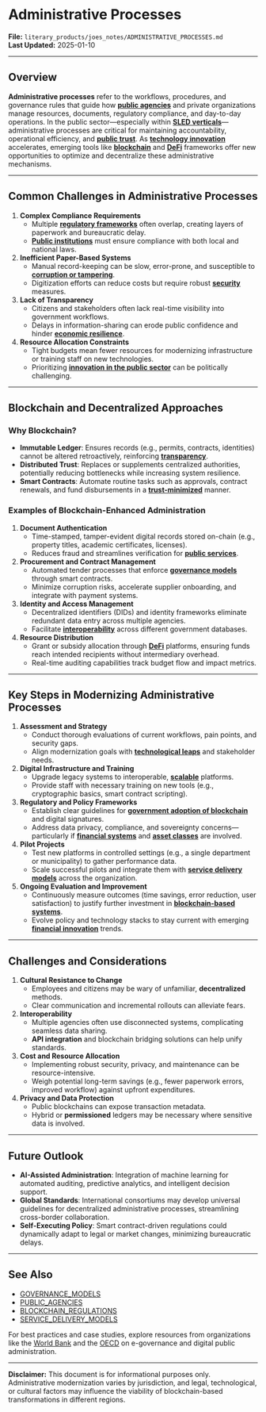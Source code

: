 # Administrative Processes

**File:** `literary_products/joes_notes/ADMINISTRATIVE_PROCESSES.md`\
**Last Updated:** 2025-01-10

***

## Overview

**Administrative processes** refer to the workflows, procedures, and governance rules that guide how [**public agencies**](PUBLIC_AGENCIES.md) and private organizations manage resources, documents, regulatory compliance, and day-to-day operations. In the public sector—especially within [**SLED verticals**](SLED_VERTICES.md)—administrative processes are critical for maintaining accountability, operational efficiency, and [**public trust**](PUBLIC_TRUST.md). As [**technology innovation**](../STRATEGY/TECH_INNOVATION.md) accelerates, emerging tools like [**blockchain**](BITCOIN_BASICS.md) and [**DeFi**](../../../literary_products/joes_notes/DEFI_BASICS.md) frameworks offer new opportunities to optimize and decentralize these administrative mechanisms.

***

## Common Challenges in Administrative Processes

1. **Complex Compliance Requirements**
   * Multiple [**regulatory frameworks**](REGULATORY_FRAMEWORKS.md) often overlap, creating layers of paperwork and bureaucratic delay.
   * [**Public institutions**](../../../literary_products/joes_notes/PUBLIC_INSTITUTIONS.md) must ensure compliance with both local and national laws.
2. **Inefficient Paper-Based Systems**
   * Manual record-keeping can be slow, error-prone, and susceptible to [**corruption or tampering**](../../../literary_products/joes_notes/BLOCKCHAIN_TRANSPARENCY.md).
   * Digitization efforts can reduce costs but require robust [**security**](../../../literary_products/joes_notes/BLOCKCHAIN_SECURITY.md) measures.
3. **Lack of Transparency**
   * Citizens and stakeholders often lack real-time visibility into government workflows.
   * Delays in information-sharing can erode public confidence and hinder [**economic resilience**](../../../literary_products/joes_notes/ECONOMIC_RESILIENCE.md).
4. **Resource Allocation Constraints**
   * Tight budgets mean fewer resources for modernizing infrastructure or training staff on new technologies.
   * Prioritizing [**innovation in the public sector**](../STRATEGY/INNOVATIONS_IN_PUBLIC_SECTOR.md) can be politically challenging.

***

## Blockchain and Decentralized Approaches

### Why Blockchain?

* **Immutable Ledger**: Ensures records (e.g., permits, contracts, identities) cannot be altered retroactively, reinforcing [**transparency**](../../../literary_products/joes_notes/BLOCKCHAIN_TRANSPARENCY.md).
* **Distributed Trust**: Replaces or supplements centralized authorities, potentially reducing bottlenecks while increasing system resilience.
* **Smart Contracts**: Automate routine tasks such as approvals, contract renewals, and fund disbursements in a [**trust-minimized**](../CRYPTO/CRYPTOGRAPHY_BASICS.md) manner.

### Examples of Blockchain-Enhanced Administration

1. **Document Authentication**
   * Time-stamped, tamper-evident digital records stored on-chain (e.g., property titles, academic certificates, licenses).
   * Reduces fraud and streamlines verification for [**public services**](PUBLIC_SERVICES.md).
2. **Procurement and Contract Management**
   * Automated tender processes that enforce [**governance models**](../AI/GOVERNANCE_MODELS.md) through smart contracts.
   * Minimize corruption risks, accelerate supplier onboarding, and integrate with payment systems.
3. **Identity and Access Management**
   * Decentralized identifiers (DIDs) and identity frameworks eliminate redundant data entry across multiple agencies.
   * Facilitate [**interoperability**](../../../literary_products/joes_notes/BLOCKCHAIN_INTEROPERABILITY.md) across different government databases.
4. **Resource Distribution**
   * Grant or subsidy allocation through [**DeFi**](../../../literary_products/joes_notes/DEFI_BASICS.md) platforms, ensuring funds reach intended recipients without intermediary overhead.
   * Real-time auditing capabilities track budget flow and impact metrics.

***

## Key Steps in Modernizing Administrative Processes

1. **Assessment and Strategy**
   * Conduct thorough evaluations of current workflows, pain points, and security gaps.
   * Align modernization goals with [**technological leaps**](TECHNOLOGICAL_LEAPS.md) and stakeholder needs.
2. **Digital Infrastructure and Training**
   * Upgrade legacy systems to interoperable, [**scalable**](../../../literary_products/joes_notes/BLOCKCHAIN_SCALABILITY.md) platforms.
   * Provide staff with necessary training on new tools (e.g., cryptographic basics, smart contract scripting).
3. **Regulatory and Policy Frameworks**
   * Establish clear guidelines for [**government adoption of blockchain**](GOVERNMENT_ADOPTION.md) and digital signatures.
   * Address data privacy, compliance, and sovereignty concerns—particularly if [**financial systems**](../STRATEGY/FINANCIAL_SYSTEMS.md) and [**asset classes**](ASSET_CLASSES.md) are involved.
4. **Pilot Projects**
   * Test new platforms in controlled settings (e.g., a single department or municipality) to gather performance data.
   * Scale successful pilots and integrate them with [**service delivery models**](../AI/SERVICE_DELIVERY_MODELS.md) across the organization.
5. **Ongoing Evaluation and Improvement**
   * Continuously measure outcomes (time savings, error reduction, user satisfaction) to justify further investment in [**blockchain-based systems**](BITCOIN_BASICS.md).
   * Evolve policy and technology stacks to stay current with emerging [**financial innovation**](../STRATEGY/FINANCIAL_INNOVATION.md) trends.

***

## Challenges and Considerations

1. **Cultural Resistance to Change**
   * Employees and citizens may be wary of unfamiliar, **decentralized** methods.
   * Clear communication and incremental rollouts can alleviate fears.
2. **Interoperability**
   * Multiple agencies often use disconnected systems, complicating seamless data sharing.
   * **API integration** and blockchain bridging solutions can help unify standards.
3. **Cost and Resource Allocation**
   * Implementing robust security, privacy, and maintenance can be resource-intensive.
   * Weigh potential long-term savings (e.g., fewer paperwork errors, improved workflow) against upfront expenditures.
4. **Privacy and Data Protection**
   * Public blockchains can expose transaction metadata.
   * Hybrid or **permissioned** ledgers may be necessary where sensitive data is involved.

***

## Future Outlook

* **AI-Assisted Administration**: Integration of machine learning for automated auditing, predictive analytics, and intelligent decision support.
* **Global Standards**: International consortiums may develop universal guidelines for decentralized administrative processes, streamlining cross-border collaboration.
* **Self-Executing Policy**: Smart contract-driven regulations could dynamically adapt to legal or market changes, minimizing bureaucratic delays.

***

## See Also

* [GOVERNANCE\_MODELS](../AI/GOVERNANCE_MODELS.md)
* [PUBLIC\_AGENCIES](PUBLIC_AGENCIES.md)
* [BLOCKCHAIN\_REGULATIONS](../../../literary_products/joes_notes/BLOCKCHAIN_REGULATIONS.md)
* [SERVICE\_DELIVERY\_MODELS](../AI/SERVICE_DELIVERY_MODELS.md)

For best practices and case studies, explore resources from organizations like the [World Bank](https://www.worldbank.org/) and the [OECD](https://www.oecd.org/) on e-governance and digital public administration.

***

**Disclaimer:** This document is for informational purposes only. Administrative modernization varies by jurisdiction, and legal, technological, or cultural factors may influence the viability of blockchain-based transformations in different regions.
